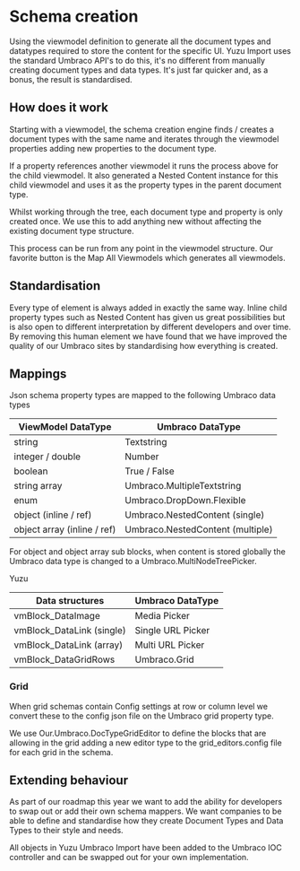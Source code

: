 # Schema creation

Using the viewmodel definition to generate all the document types and datatypes required to store the content for the specific UI. Yuzu Import uses the standard Umbraco API's to do this, it's no different from manually creating document types and data types. It's just far quicker and, as a bonus, the result is standardised. 

## How does it work

Starting with a viewmodel, the schema creation engine finds / creates a document types with the same name and iterates through the viewmodel properties adding new properties to the document type. 

If a property references another viewmodel it runs the process above for the child viewmodel. It also generated a Nested Content instance for this child viewmodel and uses it as the property types in the parent document type. 

Whilst working through the tree, each document type and property is only created once. We use this to add anything new without affecting the existing document type structure. 

This process can be run from any point in the viewmodel structure. Our favorite button is the Map All Viewmodels which generates all viewmodels. 

## Standardisation

Every type of element is always added in exactly the same way. Inline child property types such as Nested Content has given us great possibilities but is also open to different interpretation by different developers and over time. By removing this human element we have found that we have improved the quality of our Umbraco sites by standardising how everything is created.

## Mappings

Json schema property types are mapped to the following Umbraco data types

| ViewModel DataType	    	| Umbraco DataType                 |
| ----------------------------- |----------------------------------|
| string    		            | Textstring                       |
| integer / double   		    | Number                           |
| boolean    		            | True / False                     |
| string array   		        | Umbraco.MultipleTextstring       |
| enum             		        | Umbraco.DropDown.Flexible        |
| object (inline / ref)         | Umbraco.NestedContent (single)   |
| object array (inline / ref)   | Umbraco.NestedContent (multiple) |

For object and object array sub blocks, when content is stored globally the Umbraco data type is changed to a  Umbraco.MultiNodeTreePicker.

Yuzu

| Data structures   	    	| Umbraco DataType            |
| ----------------------------- |-----------------------------|
| vmBlock_DataImage    		    | Media Picker                |
| vmBlock_DataLink (single)     | Single URL Picker           |
| vmBlock_DataLink (array)      | Multi URL Picker            |
| vmBlock_DataGridRows	        | Umbraco.Grid                |

### Grid 

When grid schemas contain Config settings at row or column level we convert these to the config json file on the Umbraco grid property type. 

We use Our.Umbraco.DocTypeGridEditor to define the blocks that are allowing in the grid adding a new editor type to the grid_editors.config file for each grid in the schema.

## Extending behaviour

As part of our roadmap this year we want to add the ability for developers to swap out or add their own schema mappers. We want companies to be able to define and standardise how they create Document Types and Data Types to their style and needs.

All objects in Yuzu Umbraco Import have been added to the Umbraco IOC controller and can be swapped out for your own implementation.


